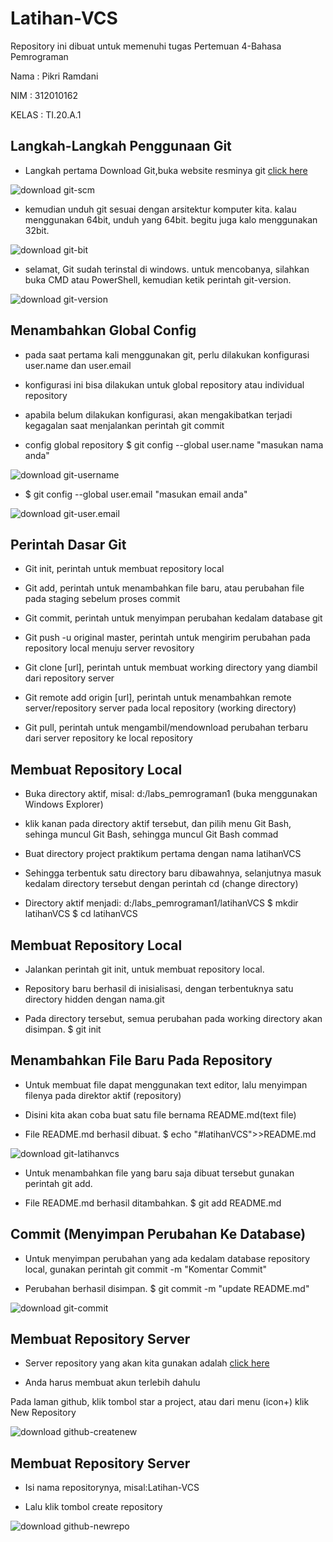 # Latihan-VCS
Repository ini dibuat untuk memenuhi tugas Pertemuan 4-Bahasa Pemrograman

Nama    : Pikri Ramdani

NIM     : 312010162

KELAS   : TI.20.A.1

## Langkah-Langkah Penggunaan Git

* Langkah pertama Download Git,buka website resminya git [click here](https://git-scm.com)

![download git-scm](coding-git/git-scm.PNG) 

* kemudian unduh git sesuai dengan arsitektur komputer kita. kalau menggunakan 64bit, unduh yang 64bit. begitu juga kalo menggunakan 32bit.

![download git-bit](coding-git/git-bit.PNG)

* selamat, Git sudah terinstal di windows. untuk mencobanya, silahkan buka CMD atau PowerShell, kemudian ketik perintah git-version.

![download git-version](coding-git/git-version.PNG)

 ## Menambahkan Global Config

 * pada saat pertama kali menggunakan git, perlu dilakukan konfigurasi user.name dan user.email

 * konfigurasi ini bisa dilakukan untuk global repository atau individual repository

 * apabila belum dilakukan konfigurasi, akan mengakibatkan terjadi kegagalan saat menjalankan perintah git commit

 * config global repository $ git config --global user.name "masukan nama anda"

![download git-username](coding-git/git-username.PNG)

 * $ git config --global user.email "masukan email anda"

 ![download git-user.email](coding-git/git-useremail.PNG)

 ## Perintah Dasar Git

 * Git init, perintah untuk membuat repository local

 * Git add, perintah untuk menambahkan file baru, atau perubahan file pada staging sebelum proses commit

 * Git commit, perintah untuk menyimpan perubahan kedalam database git

 * Git push -u original master, perintah untuk mengirim perubahan pada repository local menuju server revository 

 * Git clone [url], perintah untuk membuat working directory yang diambil dari repository server

 * Git remote add origin [url], perintah untuk menambahkan remote server/repository server pada local repository (working directory) 

 * Git pull, perintah untuk mengambil/mendownload perubahan terbaru dari server repository ke local repository

 ## Membuat Repository Local 

 * Buka directory aktif, misal: d:/labs_pemrograman1 (buka menggunakan Windows Explorer)

 * klik kanan pada directory aktif tersebut, dan pilih menu Git Bash, sehinga muncul Git Bash, sehingga muncul Git Bash commad

 * Buat directory project praktikum pertama dengan nama latihanVCS

 * Sehingga terbentuk satu directory baru dibawahnya, selanjutnya masuk kedalam directory tersebut dengan perintah cd (change directory)

* Directory aktif menjadi: d:/labs_pemrograman1/latihanVCS $ mkdir latihanVCS $ cd latihanVCS

## Membuat Repository Local

* Jalankan perintah git init, untuk membuat repository local.

* Repository baru berhasil di inisialisasi, dengan terbentuknya satu directory hidden dengan nama.git

* Pada directory tersebut, semua perubahan pada working directory akan disimpan. $ git init

## Menambahkan File Baru Pada Repository 

* Untuk membuat file dapat menggunakan text editor, lalu menyimpan filenya pada direktor aktif (repository) 

* Disini kita akan coba buat satu file bernama README.md(text file)

* File README.md berhasil dibuat. $ echo "#latihanVCS">>README.md

![download git-latihanvcs](coding-git/git-latihanvcs.PNG)

* Untuk menambahkan file yang baru saja dibuat tersebut gunakan perintah git add.

* File README.md berhasil ditambahkan. $ git add README.md

## Commit (Menyimpan Perubahan Ke Database)

* Untuk menyimpan perubahan yang ada kedalam database repository local, gunakan perintah git commit -m "Komentar Commit"

* Perubahan berhasil disimpan. $ git commit -m "update README.md"

![download git-commit](coding-git/git-commit.PNG)

## Membuat Repository Server

* Server repository yang akan kita gunakan adalah [click here](http://github.com)

* Anda harus membuat akun terlebih dahulu 

Pada laman github, klik tombol star a project, atau dari menu (icon+) klik New Repository

![download github-createnew](coding-git/github-createnew.PNG)

## Membuat Repository Server

* Isi nama repositorynya, misal:Latihan-VCS

* Lalu klik tombol create repository

![download github-newrepo](coding-git/github-newrepo.PNG)